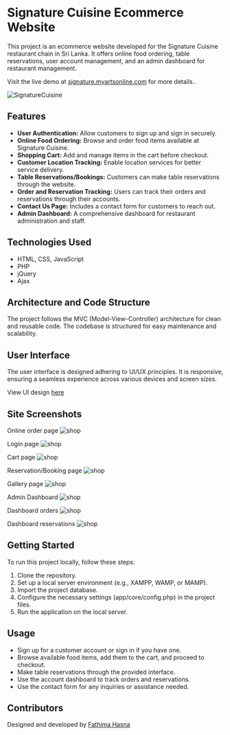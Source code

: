 # Signature Cuisine Ecommerce Website

This project is an ecommerce website developed for the Signature Cuisine restaurant chain in Sri Lanka. It offers online food ordering, table reservations, user account management, and an admin dashboard for restaurant management.

Visit the live demo at [signature.myartsonline.com](http://signature.myartsonline.com/) for more details..

![SignatureCuisine](readme_imgs/banner.jpg)

## Features

- **User Authentication:** Allow customers to sign up and sign in securely.
- **Online Food Ordering:** Browse and order food items available at Signature Cuisine.
- **Shopping Cart:** Add and manage items in the cart before checkout.
- **Customer Location Tracking:** Enable location services for better service delivery.
- **Table Reservations/Bookings:** Customers can make table reservations through the website.
- **Order and Reservation Tracking:** Users can track their orders and reservations through their accounts.
- **Contact Us Page:** Includes a contact form for customers to reach out.
- **Admin Dashboard:** A comprehensive dashboard for restaurant administration and staff.

## Technologies Used

- HTML, CSS, JavaScript
- PHP
- jQuery
- Ajax

## Architecture and Code Structure

The project follows the MVC (Model-View-Controller) architecture for clean and reusable code. The codebase is structured for easy maintenance and scalability.

## User Interface

The user interface is designed adhering to UI/UX principles. It is responsive, ensuring a seamless experience across various devices and screen sizes.

View UI design [here](https://www.figma.com/file/6aSKSGqoJ3V9Yrdt8UiGVV/Signature-cuisine?type=design&node-id=0%3A1&mode=design&t=YC3HmPichETKE6CK-1)


## Site Screenshots

Online order page
![shop](readme_imgs/Capture.JPG)

Login page
![shop](readme_imgs/login.JPG)

Cart page
![shop](readme_imgs/sdfsf.JPG)

Reservation/Booking page
![shop](readme_imgs/22.JPG)

Gallery page
![shop](readme_imgs/dd.JPG)

Admin Dashboard
![shop](readme_imgs/dada.JPG)

Dashboard orders
![shop](readme_imgs/dfgdg.JPG)

Dashboard reservations
![shop](readme_imgs/asdsad.JPG)

## Getting Started

To run this project locally, follow these steps:

1. Clone the repository.
2. Set up a local server environment (e.g., XAMPP, WAMP, or MAMP).
3. Import the project database.
4. Configure the necessary settings (app/core/config.php) in the project files.
5. Run the application on the local server.

## Usage

- Sign up for a customer account or sign in if you have one.
- Browse available food items, add them to the cart, and proceed to checkout.
- Make table reservations through the provided interface.
- Use the account dashboard to track orders and reservations.
- Use the contact form for any inquiries or assistance needed.

## Contributors
Designed and developed by [Fathima Hasna](https://github.com/HasnaFathima-8810)


